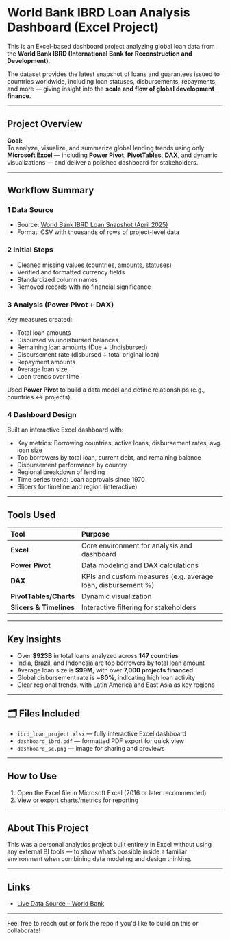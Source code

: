#  World Bank IBRD Loan Analysis Dashboard (Excel Project)

This is an Excel-based dashboard project analyzing global loan data from the **World Bank IBRD (International Bank for Reconstruction and Development)**.

The dataset provides the latest snapshot of loans and guarantees issued to countries worldwide, including loan statuses, disbursements, repayments, and more — giving insight into the **scale and flow of global development finance**.

---

##  Project Overview

**Goal:**  
To analyze, visualize, and summarize global lending trends using only **Microsoft Excel** — including **Power Pivot**, **PivotTables**, **DAX**, and dynamic visualizations — and deliver a polished dashboard for stakeholders.

---

##  Workflow Summary

### 1️ Data Source

- Source: [World Bank IBRD Loan Snapshot (April 2025)](https://financesone.worldbank.org/ibrd-statement-of-loans-and-guarantees-latest-available-snapshot/DS00047)
- Format: CSV with thousands of rows of project-level data

### 2️ Initial Steps

- Cleaned missing values (countries, amounts, statuses)
- Verified and formatted currency fields
- Standardized column names
- Removed records with no financial significance

### 3️ Analysis (Power Pivot + DAX)

Key measures created:
- Total loan amounts
- Disbursed vs undisbursed balances
- Remaining loan amounts (Due + Undisbursed)
- Disbursement rate (disbursed ÷ total original loan)
- Repayment amounts
- Average loan size
- Loan trends over time

Used **Power Pivot** to build a data model and define relationships (e.g., countries ↔ projects).

### 4️ Dashboard Design

Built an interactive Excel dashboard with:
- Key metrics: Borrowing countries, active loans, disbursement rates, avg. loan size
- Top borrowers by total loan, current debt, and remaining balance
- Disbursement performance by country
- Regional breakdown of lending
- Time series trend: Loan approvals since 1970
- Slicers for timeline and region (interactive)

---

##  Tools Used

| Tool | Purpose |
|:---|:---|
| **Excel** | Core environment for analysis and dashboard |
| **Power Pivot** | Data modeling and DAX calculations |
| **DAX** | KPIs and custom measures (e.g. average loan, disbursement %) |
| **PivotTables/Charts** | Dynamic visualization |
| **Slicers & Timelines** | Interactive filtering for stakeholders |

---

##  Key Insights

- Over **$923B** in total loans analyzed across **147 countries**
- India, Brazil, and Indonesia are top borrowers by total loan amount
- Average loan size is **$99M**, with over **7,000 projects financed**
- Global disbursement rate is ~**80%**, indicating high loan activity
- Clear regional trends, with Latin America and East Asia as key regions

---

## 🗂 Files Included

- `ibrd_loan_project.xlsx` — fully interactive Excel dashboard
- `dashboard_ibrd.pdf` — formatted PDF export for quick view
- `dashboard_sc.png` — image for sharing and previews

---

##  How to Use

1. Open the Excel file in Microsoft Excel (2016 or later recommended)
3. View or export charts/metrics for reporting

---

##  About This Project

This was a personal analytics project built entirely in Excel without using any external BI tools — to show what’s possible inside a familiar environment when combining data modeling and design thinking.

---

##  Links

-  [Live Data Source – World Bank](https://financesone.worldbank.org/ibrd-statement-of-loans-and-guarantees-latest-available-snapshot/DS00047)
---

 Feel free to reach out or fork the repo if you'd like to build on this or collaborate!

